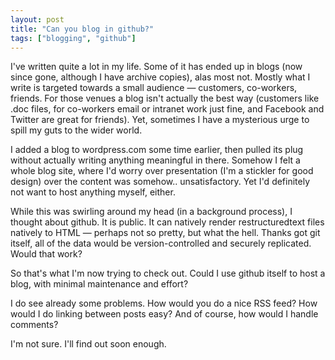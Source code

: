 ```yaml
---
layout: post
title: "Can you blog in github?"
tags: ["blogging", "github"]
---
```


I've written quite a lot in my life. Some of it has ended up in blogs
(now since gone, although I have archive copies), alas most
not. Mostly what I write is targeted towards a small audience —
customers, co-workers, friends. For those venues a blog isn't actually
the best way (customers like .doc files, for co-workers email or
intranet work just fine, and Facebook and Twitter are great for
friends). Yet, sometimes I have a mysterious urge to spill my guts to
the wider world.

I added a blog to wordpress.com some time earlier, then pulled its
plug without actually writing anything meaningful in there. Somehow I
felt a whole blog site, where I'd worry over presentation (I'm a
stickler for good design) over the content was
somehow.. unsatisfactory. Yet I'd definitely not want to host anything
myself, either.

While this was swirling around my head (in a background process), I
thought about github. It is public. It can natively render
restructuredtext files natively to HTML — perhaps not so pretty, but
what the hell. Thanks got git itself, all of the data would be
version-controlled and securely replicated. Would that work?

So that's what I'm now trying to check out. Could I use github itself
to host a blog, with minimal maintenance and effort?

I do see already some problems. How would you do a nice RSS feed? How
would I do linking between posts easy? And of course, how would I
handle comments?

I'm not sure. I'll find out soon enough.

